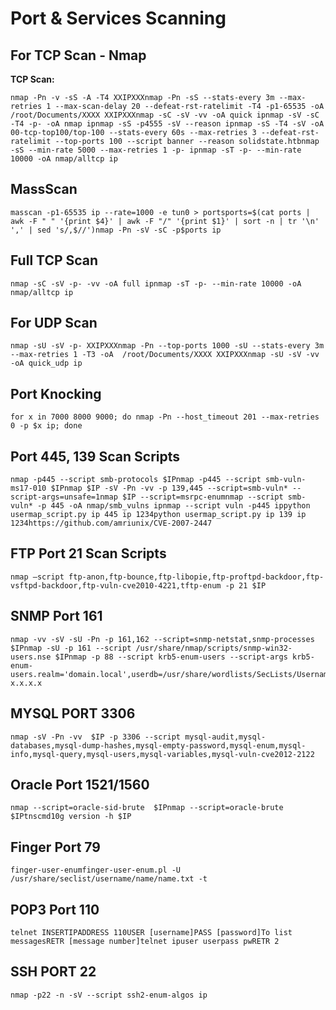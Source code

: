 # **Port & Services Scanning**

## **For TCP Scan - Nmap**

**TCP Scan:**
```
​nmap -Pn -v -sS -A -T4 XXIPXXXnmap -Pn -sS --stats-every 3m --max-retries 1 --max-scan-delay 20 --defeat-rst-ratelimit -T4 -p1-65535 -oA /root/Documents/XXXX XXIPXXXnmap -sC -sV -vv -oA quick ipnmap -sV -sC -T4 -p- -oA nmap ipnmap -sS -p4555 -sV --reason ipnmap -sS -T4 -sV -oA 00-tcp-top100/top-100 --stats-every 60s --max-retries 3 --defeat-rst-ratelimit --top-ports 100 --script banner --reason solidstate.htbnmap -sS --min-rate 5000 --max-retries 1 -p- ipnmap -sT -p- --min-rate 10000 -oA nmap/alltcp ip
```

## **MassScan**

```
masscan -p1-65535 ip --rate=1000 -e tun0 > portsports=$(cat ports | awk -F " " '{print $4}' | awk -F "/" '{print $1}' | sort -n | tr '\n' ',' | sed 's/,$//')nmap -Pn -sV -sC -p$ports ip
```

## **Full TCP Scan**

```
nmap -sC -sV -p- -vv -oA full ipnmap -sT -p- --min-rate 10000 -oA nmap/alltcp ip​
```

## **For UDP Scan**

```
nmap -sU -sV -p- XXIPXXXnmap -Pn --top-ports 1000 -sU --stats-every 3m --max-retries 1 -T3 -oA  /root/Documents/XXXX XXIPXXXnmap -sU -sV -vv -oA quick_udp ip
```

## **Port Knocking**

```
for x in 7000 8000 9000; do nmap -Pn --host_timeout 201 --max-retries 0 -p $x ip; done​
```

## **Port 445, 139 Scan Scripts**

```
nmap -p445 --script smb-protocols $IPnmap -p445 --script smb-vuln-ms17-010 $IPnmap $IP -sV -Pn -vv -p 139,445 --script=smb-vuln* --script-args=unsafe=1nmap $IP --script=msrpc-enumnmap --script smb-vuln* -p 445 -oA nmap/smb_vulns ipnmap --script vuln -p445 ip​python usermap_script.py ip 445 ip 1234python usermap_script.py ip 139 ip 1234https://github.com/amriunix/CVE-2007-2447
```

## **FTP Port 21 Scan Scripts**

```
nmap –script ftp-anon,ftp-bounce,ftp-libopie,ftp-proftpd-backdoor,ftp-vsftpd-backdoor,ftp-vuln-cve2010-4221,tftp-enum -p 21 $IP
```

## **SNMP Port 161**

```
nmap -vv -sV -sU -Pn -p 161,162 --script=snmp-netstat,snmp-processes $IPnmap -sU -p 161 --script /usr/share/nmap/scripts/snmp-win32-users.nse $IPnmap -p 88 --script krb5-enum-users --script-args krb5-enum-users.realm='domain.local',userdb=/usr/share/wordlists/SecLists/Usernames/top_shortlist.txt x.x.x.x
```

## **MYSQL PORT 3306**

```
nmap -sV -Pn -vv  $IP -p 3306 --script mysql-audit,mysql-databases,mysql-dump-hashes,mysql-empty-password,mysql-enum,mysql-info,mysql-query,mysql-users,mysql-variables,mysql-vuln-cve2012-2122
```

## **Oracle Port 1521/1560**

```
nmap --script=oracle-sid-brute  $IPnmap --script=oracle-brute  $IPtnscmd10g version -h $IP
```

## **Finger Port 79**

```
finger-user-enumfinger-user-enum.pl -U /usr/share/seclist/username/name/name.txt -t​
```

## **POP3 Port 110**

```
telnet INSERTIPADDRESS 110USER [username]PASS [password]To list messagesRETR [message number]​telnet ipuser userpass pwRETR 2​
```

## **SSH PORT 22** ##

```
nmap -p22 -n -sV --script ssh2-enum-algos ip
```
